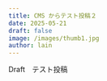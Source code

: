 ```yaml
---
title: CMS からテスト投稿２
date: 2025-05-21
draft: false
image: /images/thumb1.jpg
author: lain
---
```


Draft　テスト投稿
